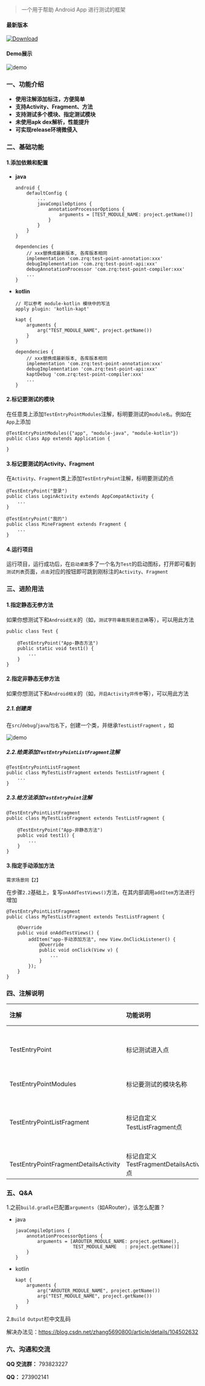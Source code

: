 

> 一个用于帮助 Android App 进行测试的框架

#### 最新版本
[![Download](https://api.bintray.com/packages/zrq/TestPoint/test-point-api/images/download.svg)](https://bintray.com/zrq/TestPoint/test-point-api/_latestVersion)

#### Demo展示
![demo](https://github.com/zrq1060/TestPoint/blob/master/screenshots/test_point_demo.gif)

### 一、功能介绍

* **使用注解添加标注，方便简单**
* **支持Activity、Fragment、方法**
* **支持测试多个模块、指定测试模块**
* **未使用apk dex解析，性能提升**
* **可实现release环境微侵入**

### 二、基础功能

#### 1.添加依赖和配置

* **java**

	```
	android {
	    defaultConfig {
	        ...
	        javaCompileOptions {
	            annotationProcessorOptions {
	                arguments = [TEST_MODULE_NAME: project.getName()]
	            }
	        }
	    }
	}

	dependencies {
		// xxx替换成最新版本, 各库版本相同
	    implementation 'com.zrq:test-point-annotation:xxx'
	    debugImplementation 'com.zrq:test-point-api:xxx'
	    debugAnnotationProcessor 'com.zrq:test-point-compiler:xxx'
	    ...
	}
	```

* **kotlin**

	```
	// 可以参考 module-kotlin 模块中的写法
	apply plugin: 'kotlin-kapt'

	kapt {
	    arguments {
	        arg("TEST_MODULE_NAME", project.getName())
	    }
	}

	dependencies {
	    // xxx替换成最新版本, 各库版本相同
	    implementation 'com.zrq:test-point-annotation:xxx'
	    debugImplementation 'com.zrq:test-point-api:xxx'
	    kaptDebug 'com.zrq:test-point-compiler:xxx'
	    ...
	}
	```

#### 2.标记要测试的模块

在任意类上添加`TestEntryPointModules`注解，标明要测试的`module名`。例如在`App`上添加

```
@TestEntryPointModules({"app", "module-java", "module-kotlin"})
public class App extends Application {

}
```

#### 3.标记要测试的Activity、Fragment

在`Activity`、`Fragment`类上添加`TestEntryPoint`注解，标明要测试的点

```
@TestEntryPoint("登录")
public class LoginActivity extends AppCompatActivity {
	...
}
```
```
@TestEntryPoint("我的")
public class MineFragment extends Fragment {
	...
}
```

#### 4.运行项目

运行项目，运行成功后，在`启动桌面`多了一个名为`Test`的启动图标，打开即可看到`测试列表`页面，`点击`对应的按钮即可跳到刚标注的`Activity`、`Fragment`

### 三、进阶用法

#### 1.指定静态无参方法

如果你想测试下和`Android无关`的（如，`测试字符串裁剪是否正确`等），可以用此方法
```
public class Test {

    @TestEntryPoint("App-静态方法")
    public static void test1() {
		...
    }
}
```
#### 2.指定非静态无参方法

如果你想测试下和`Android相关`的（如，`开启Activity并传参`等），可以用此方法

##### 2.1.创建类

在`src`/`debug`/`java`/`包名`下，创建一个类，并继承`TestListFragment` ，如

![demo](https://github.com/zrq1060/TestPoint/blob/master/screenshots/create_debug_test_list_fragment.jpg)

##### 2.2.给类添加`TestEntryPointListFragment`注解

```
@TestEntryPointListFragment
public class MyTestListFragment extends TestListFragment {
	...
}
```

##### 2.3.给方法添加`TestEntryPoint`注解

```
@TestEntryPointListFragment
public class MyTestListFragment extends TestListFragment {

    @TestEntryPoint("App-非静态方法")
    public void test1() {
        ...
    }
}
```

#### 3.指定手动添加方法
`需求场景同【2】`

在步骤`2.2`基础上，复写`onAddTestViews()`方法，在其内部调用`addItem`方法进行增加

```
@TestEntryPointListFragment
public class MyTestListFragment extends TestListFragment {

    @Override
    public void onAddTestViews() {
        addItem("app-手动添加方法", new View.OnClickListener() {
            @Override
            public void onClick(View v) {
                ...
            }
        });
    }
}
```

### 四、注解说明

| 注解 | 功能说明 | 使用约束 | 使用范围 |
| :-- | :-- | :-- | :-- |
| TestEntryPoint | 标记测试进入点 | Activity、<br/>Fragment、<br/>静态无参方法、<br/>TestListFragment子类非静态无参方法 | 任意位置使用 |
| TestEntryPointModules | 标记要测试的模块名称 | 可放到任意类上 | 全局唯一 |
| TestEntryPointListFragment | 标记自定义<br/>TestListFragment点 | 只能是继承<br/>TestListFragment的类 | 模块下唯一<br/>（一个module下只能有一个） |
| TestEntryPointFragmentDetailsActivity | 标记自定义<br/>TestFragmentDetailsActivity点 | 只能是继承<br/>TestFragmentDetailsActivity的类 | 全局唯一 |

### 五、Q&A

1.之前`build.gradle`已配置`arguments`（如ARouter），该怎么配置？

* java
	```
	javaCompileOptions {
	    annotationProcessorOptions {
	        arguments = [AROUTER_MODULE_NAME: project.getName(),
	                     TEST_MODULE_NAME   : project.getName()]
	    }
	}
	```

* kotlin

	```
	kapt {
	    arguments {
	        arg("AROUTER_MODULE_NAME", project.getName())
	        arg("TEST_MODULE_NAME", project.getName())
	    }
	}
	```

2.`Build Output`栏中文乱码

解决办法见：https://blog.csdn.net/zhang5690800/article/details/104502632


### 六、沟通和交流

**QQ 交流群：** 793823227

**QQ：** 273902141